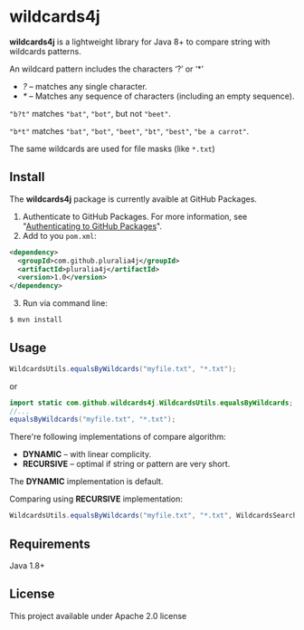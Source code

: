 # wildcards4j
**wildcards4j** is a lightweight library for Java 8+ to compare string with wildcards patterns.

An wildcard pattern includes the characters ‘?’ or ‘*’
 * _?_ – matches any single character.
 * _*_ – Matches any sequence of characters (including an empty sequence).
 
`"b?t"` matches `"bat"`, `"bot"`, but not `"beet"`.

`"b*t"` matches `"bat"`, `"bot"`, `"beet"`, `"bt"`, `"best"`, `"be a carrot"`.

The same wildcards are used for file masks (like `*.txt`)

## Install
The **wildcards4j** package is currently avaible at GitHub Packages.

1. Authenticate to GitHub Packages. For more information, see "[Authenticating to GitHub Packages](https://docs.github.com/en/packages/working-with-a-github-packages-registry/working-with-the-apache-maven-registry#authenticating-to-github-packages)".
3. Add to you `pom.xml`:
```xml
<dependency>
  <groupId>com.github.pluralia4j</groupId>
  <artifactId>pluralia4j</artifactId>
  <version>1.0</version>
</dependency>
```
3. Run via command line:
```bash
$ mvn install
```

## Usage

```java
WildcardsUtils.equalsByWildcards("myfile.txt", "*.txt");
```

or

```java
import static com.github.wildcards4j.WildcardsUtils.equalsByWildcards;
//...
equalsByWildcards("myfile.txt", "*.txt");
```

There're following implementations of compare algorithm:

* **DYNAMIC** – with linear complicity. 
* **RECURSIVE** – optimal if string or pattern are very short.

The **DYNAMIC** implementation is default.

Comparing using **RECURSIVE** implementation:

```java
WildcardsUtils.equalsByWildcards("myfile.txt", "*.txt", WildcardsSearchAlgorithm.RECURSIVE);
```

## Requirements
Java 1.8+

## License
This project available under Apache 2.0 license